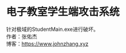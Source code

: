 # 电子教室学生端攻击系统
针对极域的StudentMain.exe进行破坏。<br>
作者：张佑杰<br>
博客：<a href="https://www.jojnzhang.xyz" target="_blank">https://www.johnzhang.xyz</a>
